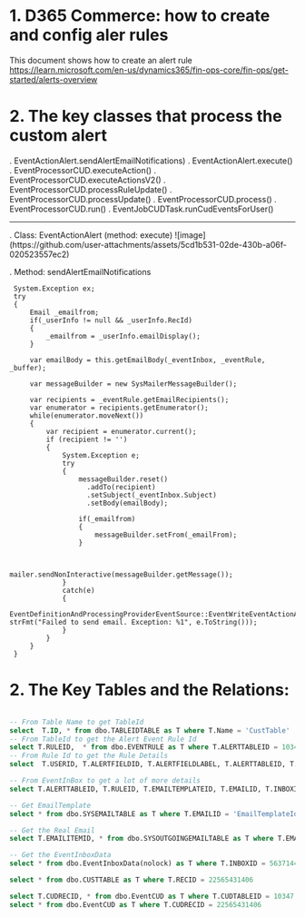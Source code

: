 # 1. D365 Commerce:  how to create and config aler rules<br/>

This document shows how to create an alert rule  https://learn.microsoft.com/en-us/dynamics365/fin-ops-core/fin-ops/get-started/alerts-overview <br/>

# 2. The key classes that process the custom alert <br/>
. EventActionAlert.sendAlertEmailNotifications) 
. EventActionAlert.execute()
. EventProcessorCUD.executeAction()
. EventProcessorCUD.executeActionsV2()
. EventProcessorCUD.processRuleUpdate() 
. EventProcessorCUD.processUpdate()
. EventProcessorCUD.process() 
. EventProcessorCUD.run() 
. EventJobCUDTask.runCudEventsForUser() 
<hr/>
. Class: EventActionAlert (method: execute)
![image](https://github.com/user-attachments/assets/5cd1b531-02de-430b-a06f-020523557ec2)

. Method: sendAlertEmailNotifications
```
 System.Exception ex;
 try
 {
     Email _emailfrom;
     if(_userInfo != null && _userInfo.RecId)
     {
         _emailfrom = _userInfo.emailDisplay();
     }

     var emailBody = this.getEmailBody(_eventInbox, _eventRule, _buffer);
     
     var messageBuilder = new SysMailerMessageBuilder();
     
     var recipients = _eventRule.getEmailRecipients();
     var enumerator = recipients.getEnumerator();
     while(enumerator.moveNext())
     {
         var recipient = enumerator.current();
         if (recipient != '')
         {
             System.Exception e;
             try
             {
                 messageBuilder.reset()
                   .addTo(recipient)
                   .setSubject(_eventInbox.Subject)
                   .setBody(emailBody);

                 if(_emailfrom)
                 {
                     messageBuilder.setFrom(_emailFrom);
                 }
                 

                 mailer.sendNonInteractive(messageBuilder.getMessage());
             }
             catch(e)
             {
                 EventDefinitionAndProcessingProviderEventSource::EventWriteEventActionAlertInfo("sendAlertEmailNotifications", strFmt("Failed to send email. Exception: %1", e.ToString()));
             }
         }
     }
 }
```


# 2. The Key Tables and the Relations:<br/>

```sql

-- From Table Name to get TableId
select  T.ID, * from dbo.TABLEIDTABLE as T where T.Name = 'CustTable'
-- From TableId to get the Alert Event Rule Id
select T.RULEID,  * from dbo.EVENTRULE as T where T.ALERTTABLEID = 10347
-- From Rule Id to get the Rule Details
select  T.USERID, T.ALERTFIELDID, T.ALERTFIELDLABEL, T.ALERTTABLEID, T.COMPANYID, T.MESSAGE, T.SUBJECT, * from dbo.EVENTRULE as T where T.RULEID = 000263

-- From EventInBox to get a lot of more details
select T.ALERTTABLEID, T.RULEID, T.EMAILTEMPLATEID, T.EMAILID, T.INBOXID, T.ALERTEDFOR, T.SENDEMAIL, T.SUBJECT, T.MESSAGE, T.EMAILRECIPIENT, T.INBOXID, * from dbo.EVENTINBOX as T where T.ALERTTABLEID = 10347 and T.RULEID = 000263

-- Get EmailTemplate
select * from dbo.SYSEMAILTABLE as T where T.EMAILID = 'EmailTemplateId from EVENTINBOX' -- EmailTemplateId

-- Get the Real Email
select T.EMAILITEMID, * from dbo.SYSOUTGOINGEMAILTABLE as T where T.EMAILITEMID = 'EmailId from EVENTINBOX '

-- Get the EventInboxData
select * from dbo.EventInboxData(nolock) as T where T.INBOXID = 5637144581-- 'InBoxId from dbo.EVENTINBOX'

select * from dbo.CUSTTABLE as T where T.RECID = 22565431406

select T.CUDRECID, * from dbo.EventCUD as T where T.CUDTABLEID = 10347
select * from dbo.EventCUD as T where T.CUDRECID = 22565431406
```








  

